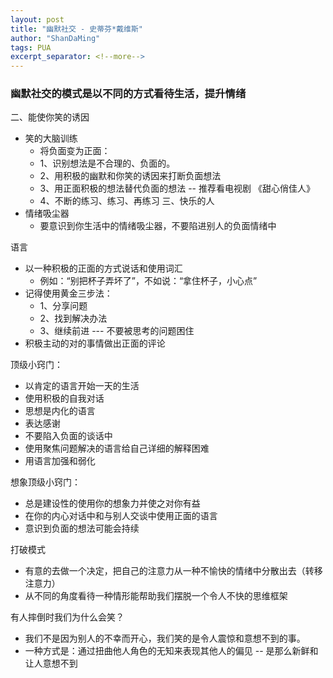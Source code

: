 ```yaml
---
layout: post
title: "幽默社交 - 史蒂芬*戴维斯"
author: "ShanDaMing"
tags: PUA
excerpt_separator: <!--more-->
---
```


<!--more-->
### 幽默社交的模式是以不同的方式看待生活，提升情绪

二、能使你笑的诱因
* 笑的大脑训练
	 - 将负面变为正面：
	 - 1、识别想法是不合理的、负面的。
	 - 2、用积极的幽默和你笑的诱因来打断负面想法
	 - 3、用正面积极的想法替代负面的想法    -- 推荐看电视剧 《甜心俏佳人》
	 - 4、不断的练习、练习、再练习
三、快乐的人
* 情绪吸尘器
	 - 要意识到你生活中的情绪吸尘器，不要陷进别人的负面情绪中
	 
语言
* 以一种积极的正面的方式说话和使用词汇
	 - 例如：“别把杯子弄坏了”，不如说：“拿住杯子，小心点”
* 记得使用黄金三步法：
	 - 1、分享问题
	 - 2、找到解决办法
	 - 3、继续前进  ---  不要被思考的问题困住
* 积极主动的对的事情做出正面的评论

顶级小窍门：
* 以肯定的语言开始一天的生活
* 使用积极的自我对话
* 思想是内化的语言
* 表达感谢
* 不要陷入负面的谈话中
* 使用聚焦问题解决的语言给自己详细的解释困难
* 用语言加强和弱化

想象顶级小窍门：
* 总是建设性的使用你的想象力并使之对你有益
* 在你的内心对话中和与别人交谈中使用正面的语言
* 意识到负面的想法可能会持续

打破模式
* 有意的去做一个决定，把自己的注意力从一种不愉快的情绪中分散出去（转移注意力）
* 从不同的角度看待一种情形能帮助我们摆脱一个令人不快的思维框架

有人摔倒时我们为什么会笑？
* 我们不是因为别人的不幸而开心，我们笑的是令人震惊和意想不到的事。
* 一种方式是：通过扭曲他人角色的无知来表现其他人的偏见 -- 是那么新鲜和让人意想不到

